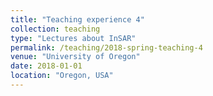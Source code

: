```yaml
---
title: "Teaching experience 4"
collection: teaching
type: "Lectures about InSAR"
permalink: /teaching/2018-spring-teaching-4
venue: "University of Oregon"
date: 2018-01-01
location: "Oregon, USA"
---
```


